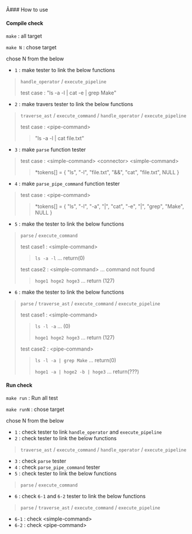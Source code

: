 Â### How to use

#### Compile check
```make``` : all target

```make N``` : chose target

chose N from the below
* ```1``` : make tester to link the below functions
> `handle_operator` / `execute_pipeline`
>
> test case :
> "ls -a -l | cat -e | grep Make"
* ```2``` : make travers tester to link the below functions
> `traverse_ast` / `execute_command` / `handle_operator` / `execute_pipeline`
>
> test case : \<pipe-command>
> >"ls -a -l | cat file.txt"
* ```3``` : make `parse` function tester
> test case : \<simple-command> \<connector> \<simple-command>
>
> > *tokens[] = { "ls", "-l", "file.txt", "&&", "cat", "file.txt", NULL }
* ```4``` : make `parse_pipe_command` function tester
> test case : \<pipe-command>
>
> > *tokens[] = { "ls", "-l", "-a", "|", "cat", "-e", "|", "grep", "Make", NULL }
* ```5``` : make the tester to link the below functions
> `parse` / `execute_command`
>
> test case1 : \<simple-command>
> > `ls -a -l` ... return(0)
>
> test case2 : \<simple-command> ... command not found
> > `hoge1 hoge2 hoge3` ... return (127)
* ```6``` : make the tester to link the below functions
> `parse` / `traverse_ast` / `execute_command` / `execute_pipeline`
>
> test case1 : \<simple-command>
> > `ls -l -a` ... (0)
> >
> > `hoge1 hoge2 hoge3` ... return (127)
>
> test case2 : \<pipe-command>
> > `ls -l -a | grep Make` ... return(0)
> >
> > `hoge1 -a | hoge2 -b | hoge3` ... return(???)


#### Run check
```make run``` : Run all test

```make runN``` : chose target

chose N from the below
* ```1``` : check tester to link `handle_operator` and `execute_pipeline`
* ```2``` : check tester to link the below functions
> `traverse_ast` / `execute_command` / `handle_operator` / `execute_pipeline`
* ```3``` : check `parse` tester
* ```4``` : check `parse_pipe_command` tester
* ```5``` : check tester to link the below functions
> `parse` / `execute_command`
* ```6``` : check `6-1` and `6-2` tester to link the below functions
> `parse` / `traverse_ast` / `execute_command` / `execute_pipeline`
* ```6-1``` : check \<simple-command>
* ```6-2``` : check \<pipe-command>
